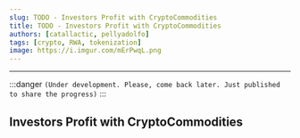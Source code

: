 ```yaml
---
slug: TODO - Investors Profit with CryptoCommodities
title: TODO - Investors Profit with CryptoCommodities
authors: [catallactic, pellyadolfo]
tags: [crypto, RWA, tokenization]
image: https://i.imgur.com/mErPwqL.png
---
```

---

:::danger
`(Under development. Please, come back later. Just published to share the progress)`
:::

## Investors Profit with CryptoCommodities




